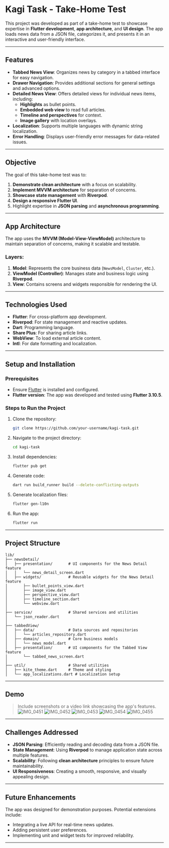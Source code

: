 # **Kagi Task - Take-Home Test**

This project was developed as part of a take-home test to showcase expertise in **Flutter development**, **app architecture**, and **UI design**. The app loads news data from a JSON file, categorizes it, and presents it in an interactive and user-friendly interface.

---

## **Features**
- **Tabbed News View**: Organizes news by category in a tabbed interface for easy navigation.
- **Drawer Navigation**: Provides additional sections for general settings and advanced options.
- **Detailed News View**: Offers detailed views for individual news items, including:
  - **Highlights** as bullet points.
  - **Embedded web view** to read full articles.
  - **Timeline and perspectives** for context.
  - **Image gallery** with location overlays.
- **Localization**: Supports multiple languages with dynamic string localization.
- **Error Handling**: Displays user-friendly error messages for data-related issues.

---

## **Objective**
The goal of this take-home test was to:
1. **Demonstrate clean architecture** with a focus on scalability.
2. **Implement MVVM architecture** for separation of concerns.
3. **Showcase state management** with **Riverpod**.
4. **Design a responsive Flutter UI**.
5. Highlight expertise in **JSON parsing** and **asynchronous programming**.

---

## **App Architecture**
The app uses the **MVVM (Model-View-ViewModel)** architecture to maintain separation of concerns, making it scalable and testable.

### Layers:
1. **Model**: Represents the core business data (`NewsModel`, `Cluster`, etc.).
2. **ViewModel (Controller)**: Manages state and business logic using **Riverpod**.
3. **View**: Contains screens and widgets responsible for rendering the UI.

---

## **Technologies Used**
- **Flutter**: For cross-platform app development.
- **Riverpod**: For state management and reactive updates.
- **Dart**: Programming language.
- **Share Plus**: For sharing article links.
- **WebView**: To load external article content.
- **Intl**: For date formatting and localization.

---

## **Setup and Installation**

### Prerequisites
- Ensure [Flutter](https://docs.flutter.dev/get-started/install) is installed and configured.
- **Flutter version**: The app was developed and tested using **Flutter 3.10.5**.

### Steps to Run the Project
1. Clone the repository:
   ```bash
   git clone https://github.com/your-username/kagi-task.git
   ```
2. Navigate to the project directory:
   ```bash
   cd kagi-task
   ```
3. Install dependencies:
   ```bash
   flutter pub get
   ```
4. Generate code:
   ```bash
   dart run build_runner build --delete-conflicting-outputs
   ```
5. Generate localization files:
   ```bash
   flutter gen-l10n
   ```
6. Run the app:
   ```bash
   flutter run
   ```

---

## **Project Structure**

```
lib/
├── newsDetail/
│   ├── presentation/       # UI components for the News Detail feature
│   │   └── news_detail_screen.dart
│   ├── widgets/            # Reusable widgets for the News Detail feature
│       ├── bullet_points_view.dart
│       ├── image_view.dart
│       ├── perspective_view.dart
│       ├── timeline_section.dart
│       └── webview.dart
│
├── service/                # Shared services and utilities
│   └── json_reader.dart
│
├── tabbedView/
│   ├── data/               # Data sources and repositories
│   │   └── articles_repository.dart
│   ├── domain/             # Core business models
│   │   └── news_model.dart
│   ├── presentation/       # UI components for the Tabbed View feature
│       └── tabbed_news_screen.dart
│
├── util/                   # Shared utilities
│   ├── kite_theme.dart     # Theme and styling
│   └── app_localizations.dart # Localization setup
```

---

## **Demo**
> Include screenshots or a video link showcasing the app's features.
![IMG_0451](https://github.com/user-attachments/assets/345595a6-ee6c-479d-b90a-50dd9735ab25)
![IMG_0452](https://github.com/user-attachments/assets/0b4d212e-f78a-43fd-a2ff-d5aaf569b862)
![IMG_0453](https://github.com/user-attachments/assets/6680a763-7c8c-4e70-98e1-9dae0098e5ce)
![IMG_0454](https://github.com/user-attachments/assets/290870b2-8613-4d66-b58b-13909dd74a6e)
![IMG_0455](https://github.com/user-attachments/assets/f83c4433-689d-466d-9dfa-7d41420f391e)

---

## **Challenges Addressed**
- **JSON Parsing**: Efficiently reading and decoding data from a JSON file.
- **State Management**: Using **Riverpod** to manage application state across multiple features.
- **Scalability**: Following **clean architecture** principles to ensure future maintainability.
- **UI Responsiveness**: Creating a smooth, responsive, and visually appealing design.

---

## **Future Enhancements**
The app was designed for demonstration purposes. Potential extensions include:
- Integrating a live API for real-time news updates.
- Adding persistent user preferences.
- Implementing unit and widget tests for improved reliability.

--- 

